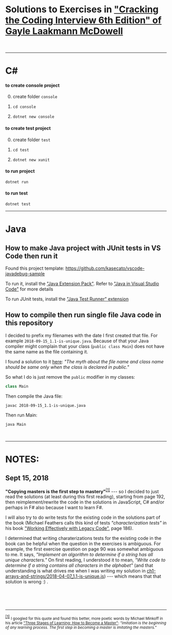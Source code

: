 # Solutions to Exercises in ["Cracking the Coding Interview 6th Edition" of Gayle Laakmann McDowell](https://www.bookdepository.com/Cracking-Coding-Interview-Gayle-Laakmann-McDowell/9780984782857?a_aid=jflaga)



<br />


------------------------------

# C#

#### to create console project

0. create folder `console`

1. `cd console`

2. `dotnet new console`

#### to create test project

0. create folder `test`

1. `cd test`

2. `dotnet new xunit`

#### to run project

`dotnet run`


#### to run test

`dotnet test`




------------------------------

# Java


## How to make Java project with JUnit tests in VS Code then run it

Found this project template: https://github.com/kasecato/vscode-javadebug-sample

To run it, install the ["Java Extension Pack"](https://marketplace.visualstudio.com/items?itemName=vscjava.vscode-java-pack). Refer to ["Java in Visual Studio Code"](https://code.visualstudio.com/docs/languages/java) for more details

To run JUnit tests, install the ["Java Test Runner" extension](https://marketplace.visualstudio.com/items?itemName=vscjava.vscode-java-test)



## How to compile then run single file Java code in this repository

I decided to prefix my filenames with the date I first created that file. For example `2018-09-15_1.1-is-unique.java`. Because of that your Java compiler might complain that your class (`public class Main`) does not have the same name as the file containing it.

I found a solution to it [here](https://www.geeksforgeeks.org/myth-file-name-class-name-java/): _"The myth about the file name and class name should be same only when the class is declared in public."_

So what I do is just remove the `public` modifier in my classes:

``` java
class Main
```

Then compile the Java file:

```
javac 2018-09-15_1.1-is-unique.java
```

Then run Main:

```
java Main
```



<br />

------------------------------

# NOTES:

## Sept 15, 2018

**"Copying masters is the first step to mastery"**<sup id="footnote-indicator-1">[[1]](#footnote-1)</sup> --- so I decided to just read the solutions (at least during this first reading), starting from page 192, then reimplement/rewrite the code in the solutions in JavaScript, C# and/or perhaps in F# also because I want to learn F#.

I will also try to do write tests for the existing code in the solutions part of the book (Michael Feathers calls this kind of tests _"characterization tests"_ in his book ["Working Effectively with Legacy Code"](https://www.bookdepository.com/Working-Effectively-with-Legacy-Code-Michael-Feathers/9780131177055?a_aid=jflaga), page 186).

I determined that writing charaterizations tests for the existing code in the book can be helpful when the question in the exercises is ambiguous. For example, the first exercise question on page 90 was somewhat ambiguous to me. It says, _"Implement an algorithm to determine if a string has all unique characters."_ On first reading, I understood it to mean, _"Write code to determine if a string contains all characters in the alphabet"_ (and that understanding is what drives me when I was writing my solution in [ch1-arrays-and-strings/2018-04-07_1.1-is-unique.js](/blob/master/ch1-arrays-and-strings/2018-04-07_1.1-is-unique.js)) --- which means that that solution is wrong :) .










<br />
<br />
<br />

------------------------------

<sup id="footnote-1">[[1]](#footnote-indicator-1)</sup> <small>I googled for this quote and found this better, more poetic words by Michael Minkoff in his article ["Three Stages of Learning: How to Become a Master"](https://renewthearts.org/three-stages-of-learning-how-to-become-a-master/): _"Imitation is the beginning of any learning process. The first step in becoming a master is imitating the masters."_</small>
